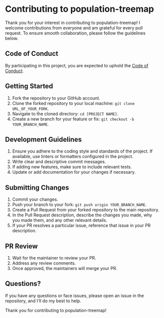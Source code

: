 # Contributing to population-treemap

Thank you for your interest in contributing to population-treemap! I welcome contributions from everyone and am grateful for every pull request. To ensure smooth collaboration, please follow the guidelines below.

## Code of Conduct

By participating in this project, you are expected to uphold the [Code of Conduct](CODE_OF_CONDUCT.md).

## Getting Started

1. Fork the repository to your GitHub account.
2. Clone the forked repository to your local machine: `git clone URL_OF_YOUR_FORK`.
3. Navigate to the cloned directory: `cd [PROJECT NAME]`.
4. Create a new branch for your feature or fix: `git checkout -b YOUR_BRANCH_NAME`.

## Development Guidelines

1. Ensure you adhere to the coding style and standards of the project. If available, use linters or formatters configured in the project.
2. Write clear and descriptive commit messages.
3. If adding new features, make sure to include relevant tests.
4. Update or add documentation for your changes if necessary.

## Submitting Changes

1. Commit your changes.
2. Push your branch to your fork: `git push origin YOUR_BRANCH_NAME`.
3. Create a Pull Request from your forked repository to the main repository.
4. In the Pull Request description, describe the changes you made, why you made them, and any other relevant details.
5. If your PR resolves a particular issue, reference that issue in your PR description.

## PR Review

1. Wait for the maintainer to review your PR.
2. Address any review comments.
3. Once approved, the maintainers will merge your PR.

## Questions?

If you have any questions or face issues, please open an issue in the repository, and I'll do my best to help.

Thank you for contributing to population-treemap!
